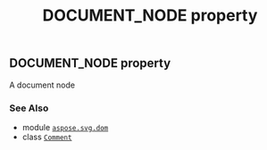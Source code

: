 ﻿---
title: DOCUMENT_NODE property
second_title: Aspose.SVG for Python via .NET API References
description: 
type: docs
weight: 280
url: /python-net/aspose.svg.dom/comment/document_node/
is_root: false
---

## DOCUMENT_NODE property


A document node

### See Also
* module [`aspose.svg.dom`](../../)
* class [`Comment`](/svg/python-net/aspose.svg.dom/comment)
